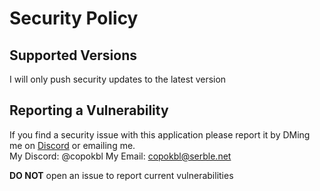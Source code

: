 # Security Policy

## Supported Versions

I will only push security updates to the latest version

## Reporting a Vulnerability

If you find a security issue with this application please report it by DMing me on [Discord](https://discord.com) or emailing me.  
My Discord: @copokbl
My Email: copokbl@serble.net

**DO NOT** open an issue to report current vulnerabilities
